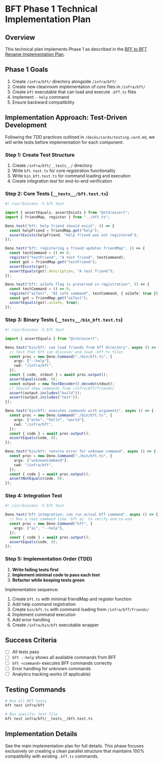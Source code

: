 # BFT Phase 1 Technical Implementation Plan

## Overview

This technical plan implements Phase 1 as described in the
[BFF to BFT Rename Implementation Plan](../../memos/plans/2025-06-25-bff-to-bft-rename.md#phase-1-create-parallel-structure-with-clean-implementation).

## Phase 1 Goals

1. Create `/infra/bft/` directory alongside `/infra/bff/`
2. Create new cleanroom implementation of core files in `/infra/bft/`
3. Create `bft` executable that can load and execute `.bff.ts` files
4. Implement `--help` command
5. Ensure backward compatibility

## Implementation Approach: Test-Driven Development

Following the TDD practices outlined in `/decks/cards/testing.card.md`, we will
write tests before implementation for each component.

### Step 1: Create Test Structure

1. Create `/infra/bft/__tests__/` directory
2. Write `bft.test.ts` for core registration functionality
3. Write `bin_bft.test.ts` for command loading and execution
4. Create integration test for end-to-end verification

### Step 2: Core Tests (`__tests__/bft.test.ts`)

```typescript
#! /usr/bin/env -S bft test

import { assertEquals, assertExists } from "@std/assert";
import { friendMap, register } from "../bft.ts";

Deno.test("bft: help friend should exist", () => {
  const helpFriend = friendMap.get("help");
  assertExists(helpFriend, "Help friend was not registered");
});

Deno.test("bft: registering a friend updates friendMap", () => {
  const testCommand = () => 0;
  register("testFriend", "A test friend", testCommand);
  const got = friendMap.get("testFriend");
  assertExists(got);
  assertEquals(got?.description, "A test friend");
});

Deno.test("bft: aiSafe flag is preserved in registration", () => {
  const testCommand = () => 0;
  register("aiTest", "AI safe command", testCommand, { aiSafe: true });
  const got = friendMap.get("aiTest");
  assertEquals(got?.aiSafe, true);
});
```

### Step 3: Binary Tests (`__tests__/bin_bft.test.ts`)

```typescript
#! /usr/bin/env -S bft test

import { assertEquals } from "@std/assert";

Deno.test("bin/bft: can load friends from bff directory", async () => {
  // Test that bft can discover and load .bff.ts files
  const proc = new Deno.Command("./bin/bft.ts", {
    args: ["--help"],
    cwd: "/infra/bft",
  });
  const { code, stdout } = await proc.output();
  assertEquals(code, 0);
  const output = new TextDecoder().decode(stdout);
  // Should show commands from /infra/bff/friends/
  assert(output.includes("build"));
  assert(output.includes("test"));
});

Deno.test("bin/bft: executes commands with arguments", async () => {
  const proc = new Deno.Command("./bin/bft.ts", {
    args: ["echo", "hello", "world"],
    cwd: "/infra/bft",
  });
  const { code } = await proc.output();
  assertEquals(code, 0);
});

Deno.test("bin/bft: returns error for unknown command", async () => {
  const proc = new Deno.Command("./bin/bft.ts", {
    args: ["unknownCommand"],
    cwd: "/infra/bft",
  });
  const { code } = await proc.output();
  assertNotEquals(code, 0);
});
```

### Step 4: Integration Test

```typescript
#! /usr/bin/env -S bft test

Deno.test("bft integration: can run actual bff command", async () => {
  // Run a real command like 'bft ai' to verify end-to-end
  const proc = new Deno.Command("bft", {
    args: ["ai", "--help"],
  });
  const { code } = await proc.output();
  assertEquals(code, 0);
});
```

### Step 5: Implementation Order (TDD)

1. **Write failing tests first**
2. **Implement minimal code to pass each test**
3. **Refactor while keeping tests green**

Implementation sequence:
1. Create `bft.ts` with minimal friendMap and register function
2. Add help command registration
3. Create `bin/bft.ts` with command loading from `/infra/bff/friends/`
4. Implement command execution
5. Add error handling
6. Create `/infra/bin/bft` executable wrapper

## Success Criteria

- [ ] All tests pass
- [ ] `bft --help` shows all available commands from BFF
- [ ] `bft <command>` executes BFF commands correctly
- [ ] Error handling for unknown commands
- [ ] Analytics tracking works (if applicable)

## Testing Commands

```bash
# Run all BFT tests
bft test infra/bft

# Run specific test file
bft test infra/bft/__tests__/bft.test.ts
```

## Implementation Details

See the main implementation plan for full details. This phase focuses
exclusively on creating a clean parallel structure that maintains 100%
compatibility with existing `.bff.ts` commands.
